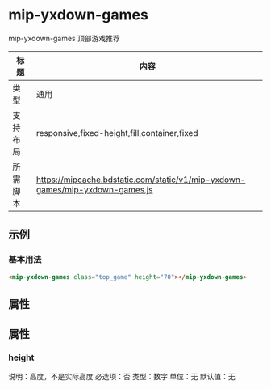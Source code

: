 # mip-yxdown-games

mip-yxdown-games 顶部游戏推荐

标题|内容
----|----
类型|通用
支持布局|responsive,fixed-height,fill,container,fixed
所需脚本|https://mipcache.bdstatic.com/static/v1/mip-yxdown-games/mip-yxdown-games.js

## 示例

### 基本用法
```html
<mip-yxdown-games class="top_game" height="70"></mip-yxdown-games>
```

## 属性

## 属性

### height

说明：高度，不是实际高度
必选项：否
类型：数字
单位：无
默认值：无

